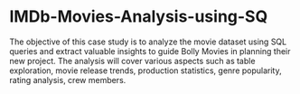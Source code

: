 # IMDb-Movies-Analysis-using-SQ
The objective of this case study is to analyze the movie dataset using SQL queries and extract valuable insights to guide Bolly Movies in planning their new project. The analysis will cover various aspects such as table exploration, movie release trends, production statistics, genre popularity, rating analysis, crew members.
